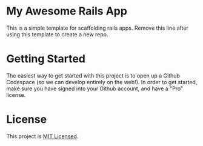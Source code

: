 # My Awesome Rails App

This is a simple template for scaffolding rails apps. Remove this line after using this template to create a new repo.

# Getting Started

The easiest way to get started with this project is to open up a Github Codespace (so we can develop entirely on the web!). In order to get started, make sure you have signed into your Github account, and have a "Pro" license.

# License

This project is [MIT Licensed](./LICENSE).
